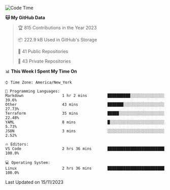<!--START_SECTION:waka-->
![Code Time](http://img.shields.io/badge/Code%20Time-231%20hrs%2014%20mins-blue)

**🐱 My GitHub Data** 

> 🏆 815 Contributions in the Year 2023
 > 
> 📦 222.9 kB Used in GitHub's Storage 
 > 
> 📜 41 Public Repositories 
 > 
> 🔑 43 Private Repositories  
 > 
📊 **This Week I Spent My Time On** 

```text
⌚︎ Time Zone: America/New_York

💬 Programming Languages: 
Markdown                 1 hr 2 mins         ██████████░░░░░░░░░░░░░░░   39.6% 
Other                    43 mins             ███████░░░░░░░░░░░░░░░░░░   27.73% 
Terraform                35 mins             █████░░░░░░░░░░░░░░░░░░░░   22.48% 
YAML                     8 mins              █░░░░░░░░░░░░░░░░░░░░░░░░   5.73% 
JSON                     3 mins              ░░░░░░░░░░░░░░░░░░░░░░░░░   2.52%

🔥 Editors: 
VS Code                  2 hrs 36 mins       █████████████████████████   100.0%

💻 Operating System: 
Linux                    2 hrs 36 mins       █████████████████████████   100.0%

```


 Last Updated on 15/11/2023
<!--END_SECTION:waka-->